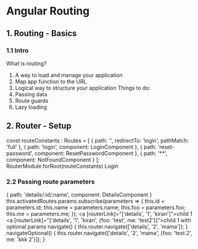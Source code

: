 # Angular Routing
## 1. Routing - Basics 
### 1.1 Intro
What is routing?
1. A way to load and manage your application
2. Map app function to the URL
3. Logical way to structure your application
Things to do:
1. Passing data
2. Route guards
3. Lazy loading

## 2. Router - Setup
const routeConstants : Routes = [
  { path: '', redirectTo: 'login', pathMatch: 'full' },
  { path: 'login', component: LoginComponent },
  { path: 'reset-password', component: ResetPasswordComponent },
  { path: '**', component: NotFoundComponent }
];
<router-outlet></router-outlet>
RouterModule.forRoot(routeConstants) 
<a routerLink="login" routerLinkActive="active">Login</a>

### 2.2 Passing route parameters
{ path: 'details/:id/:name', component: DetailsComponent }
this.activatedRoutes.params.subscribe(parameters => {
    this.id = parameters.id;
    this.name = parameters.name;
    this.foo = parameters.foo;
    this.me = parameters.me;
});
<a [routerLink]="['details', '1', 'kiran']">child 1</a>
<a [routerLink]="['details', '1', 'kiran', {foo: 'test', me: 'test2'}]">child 1 with optional params</a>
navigate() {
    this.router.navigate(['details', '2', 'mama']);
}
navigateOptional() {
    this.router.navigate(['details', '2', 'mama', {foo: 'test 2', me: 'kkk 2'}]);
}